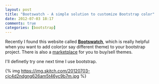 ```yaml
---
layout: post
title: "Bootswatch - A simple solution to customize Bootstrap color"
date: 2012-07-03 18:17
comments: true
categories: [bootstrap]
---
```


Recently I found this website called **[Bootswatch](http://bootswatch.com/)**, which is really helpful when you want to add color(or say different theme) to your bootstrap project. There is also a [marketplace](https://wrapbootstrap.com/) for you to buy/sell themes.

I'll definetly try one next time I use bootstrap.

{% img https://img.skitch.com/20120703-cjc4d2ndgng626am5t46yc9b7m.jpg %}